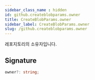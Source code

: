 ```yaml
---
sidebar_class_name : hidden
id: github.createblobparams.owner
title: CreateBlobParams.owner
sidebar_label: CreateBlobParams.owner
slug: /github.createblobparams.owner
---
```






레포지토리의 소유자입니다.

## Signature

```typescript
owner?: string;
```
